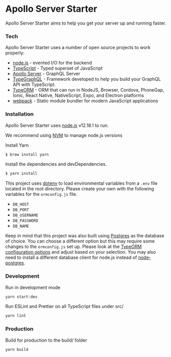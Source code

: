 # Apollo Server Starter

Apollo Server Starter aims to help you get your server up and running faster.

### Tech

Apollo Server Starter uses a number of open source projects to work properly:

- [node.js] - evented I/O for the backend
- [TypeScript] - Typed superset of JavaScript
- [Apollo Server] - GraphQL Server
- [TypeGraphQL] - Framework developed to help you build your GraphQL API with TypeScript.
- [TypeORM] - ORM that can run in NodeJS, Browser, Cordova, PhoneGap, Ionic, React Native, NativeScript, Expo, and Electron platforms
- [webpack] - Static module bundler for modern JavaScript applications

### Installation

Apollo Server Starter uses [node.js] v12.18.1 to run.

We recommend using [NVM](https://github.com/nvm-sh/nvm#installation-and-update) to manage node.js versions

Install Yarn

```sh
$ brew install yarn
```

Install the dependencies and devDependencies.

```sh
$ yarn install
```

This project uses [dotenv] to load environmental variables from a `.env` file located in the root directory. Please create your own with the following variables for the `ormconfig.js` file.

- `DB_HOST`
- `DB_PORT`
- `DB_USERNAME`
- `DB_PASSWORD`
- `DB_NAME`

Keep in mind that this project was also built using [Postgres] as the database of choice. You can choose a different option but this may require some changes to the `ormconfig.js` set up. Please look at the [TypeORM configuration options] and adjust based on your selection. You may also need to install a different database client for node.js instead of [node-postgres].

### Development

Run in development mode

```sh
yarn start:dev
```

Run ESLint and Prettier on all TypeScript files under src/

```sh
yarn lint
```

### Production

Build for production to the build/ folder

```sh
yarn build
```

[//]: # "These are reference links used in the body of this note and get stripped out when the markdown processor does its job. There is no need to format nicely because it shouldn't be seen."
[node.js]: http://nodejs.org
[typescript]: https://www.typescriptlang.org/
[apollo server]: https://www.apollographql.com/docs/apollo-server/
[typegraphql]: https://typegraphql.com/
[typeorm]: https://typeorm.io/#/
[webpack]: https://webpack.js.org/
[dotenv]: https://www.npmjs.com/package/dotenv
[typeorm configuration options]: https://typeorm.io/#/connection-options
[postgres]: https://www.postgresql.org/
[node-postgres]: https://github.com/brianc/node-postgres/tree/master/packages/pg
